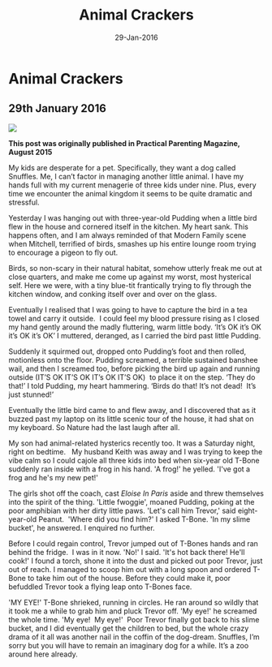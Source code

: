 ﻿---
layout: post
title: 'Animal Crackers'
date: 29-Jan-2016
categories: tbd
---

# Animal Crackers

## 29th January 2016

<img class="photo-horiz" src="http://i.dailymail.co.uk/i/pix/2012/08/16/article-2189210-007CA7C71000044C-845_634x446.jpg" />

**This post was originally published in Practical Parenting Magazine,   August 2015**

My kids are desperate for a pet. Specifically, they want a dog called Snuffles. Me, I can’t factor in managing another little animal. I have my hands full with my current menagerie of three kids under nine. Plus, every time we encounter the animal kingdom it seems to be quite dramatic and stressful.

Yesterday I was hanging out with three-year-old Pudding when a little bird flew in the house and cornered itself in the kitchen. My heart sank. This happens often, and I am always reminded of that Modern Family scene when Mitchell, terrified of birds, smashes up his entire lounge room trying to encourage a pigeon to fly out.

Birds, so non-scary in their natural habitat, somehow utterly freak me out at close quarters, and make me come up against my worst, most hysterical self. Here we were, with a tiny blue-tit frantically trying to fly through the kitchen window, and conking itself over and over on the glass.

Eventually I realised that I was going to have to capture the bird in a tea towel and carry it outside.  I could feel my blood pressure rising as I closed my hand gently around the madly fluttering, warm little body. ‘It’s OK it’s OK it’s OK it’s OK’ I muttered, deranged, as I carried the bird past little Pudding.

Suddenly it squirmed out, dropped onto Pudding’s foot and then rolled, motionless onto the floor. Pudding screamed, a terrible sustained banshee wail, and then I screamed too, before picking the bird up again and running outside (IT’S OK IT’S OK IT’s OK IT’S OK)  to place it on the step. ‘They do that!’ I told Pudding, my heart hammering. ‘Birds do that! It’s not dead!  It’s just stunned!’

Eventually the little bird came to and flew away, and I discovered that as it buzzed past my laptop on its little scenic tour of the house, it had shat on my keyboard. So Nature had the last laugh after all.

My son had animal-related hysterics recently too. It was a Saturday night, right on bedtime.   My husband Keith was away and I was trying to keep the vibe calm so I could cajole all three kids into bed when six-year old T-Bone suddenly ran inside with a frog in his hand. 'A frog!' he yelled. 'I've got a frog and he's my new pet!'

The girls shot off the coach, cast *Eloise In Paris* aside and threw themselves into the spirit of the thing. 'Little fwoggie', moaned Pudding, poking at the poor amphibian with her dirty little paws. 'Let's call him Trevor,' said eight-year-old Peanut.  'Where did you find him?' I asked T-Bone. 'In my slime bucket', he answered. I enquired no further.

Before I could regain control, Trevor jumped out of T-Bones hands and ran behind the fridge.  I was in it now. 'No!' I said. 'It's hot back there! He'll cook!' I found a torch, shone it into the dust and picked out poor Trevor, just out of reach. I managed to scoop him out with a long spoon and ordered T-Bone to take him out of the house. Before they could make it, poor befuddled Trevor took a flying leap onto T-Bones face.

'MY EYE!' T-Bone shrieked, running in circles. He ran around so wildly that it took me a while to grab him and pluck Trevor off. 'My eye!' he screamed the whole time. 'My eye!  My eye!'  Poor Trevor finally got back to his slime bucket, and I did eventually get the children to bed, but the whole crazy drama of it all was another nail in the coffin of the dog-dream. Snuffles, I’m sorry but you will have to remain an imaginary dog for a while. It’s a zoo around here already.
